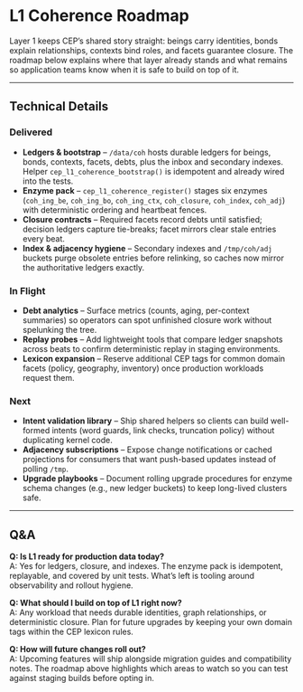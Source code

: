 # L1 Coherence Roadmap

Layer 1 keeps CEP’s shared story straight: beings carry identities, bonds explain relationships, contexts bind roles, and facets guarantee closure. The roadmap below explains where that layer already stands and what remains so application teams know when it is safe to build on top of it.

---

## Technical Details

### Delivered
- **Ledgers & bootstrap** – `/data/coh` hosts durable ledgers for beings, bonds, contexts, facets, debts, plus the inbox and secondary indexes. Helper `cep_l1_coherence_bootstrap()` is idempotent and already wired into the tests.
- **Enzyme pack** – `cep_l1_coherence_register()` stages six enzymes (`coh_ing_be`, `coh_ing_bo`, `coh_ing_ctx`, `coh_closure`, `coh_index`, `coh_adj`) with deterministic ordering and heartbeat fences.
- **Closure contracts** – Required facets record debts until satisfied; decision ledgers capture tie-breaks; facet mirrors clear stale entries every beat.
- **Index & adjacency hygiene** – Secondary indexes and `/tmp/coh/adj` buckets purge obsolete entries before relinking, so caches now mirror the authoritative ledgers exactly.

### In Flight
- **Debt analytics** – Surface metrics (counts, aging, per-context summaries) so operators can spot unfinished closure work without spelunking the tree.
- **Replay probes** – Add lightweight tools that compare ledger snapshots across beats to confirm deterministic replay in staging environments.
- **Lexicon expansion** – Reserve additional CEP tags for common domain facets (policy, geography, inventory) once production workloads request them.

### Next
- **Intent validation library** – Ship shared helpers so clients can build well-formed intents (word guards, link checks, truncation policy) without duplicating kernel code.
- **Adjacency subscriptions** – Expose change notifications or cached projections for consumers that want push-based updates instead of polling `/tmp`.
- **Upgrade playbooks** – Document rolling upgrade procedures for enzyme schema changes (e.g., new ledger buckets) to keep long-lived clusters safe.

---

## Q&A

**Q: Is L1 ready for production data today?**  
A: Yes for ledgers, closure, and indexes. The enzyme pack is idempotent, replayable, and covered by unit tests. What’s left is tooling around observability and rollout hygiene.

**Q: What should I build on top of L1 right now?**  
A: Any workload that needs durable identities, graph relationships, or deterministic closure. Plan for future upgrades by keeping your own domain tags within the CEP lexicon rules.

**Q: How will future changes roll out?**  
A: Upcoming features will ship alongside migration guides and compatibility notes. The roadmap above highlights which areas to watch so you can test against staging builds before opting in.

